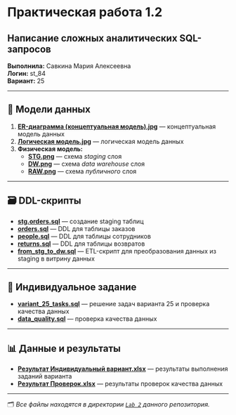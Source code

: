 # Практическая работа 1.2  
## Написание сложных аналитических SQL-запросов

**Выполнила:** Савкина Мария Алексеевна  
**Логин:** st_84  
**Вариант:** 25  

---

## 📘 Модели данных

1. **[ER-диаграмма (концептуальная модель).jpg](./ER-диаграмма%20(концептуальная%20модель).jpg)** — концептуальная модель данных  
2. **[Логическая модель.jpg](./Логическая%20модель.jpg)** — логическая модель данных  
3. **Физическая модель:**
   - **[STG.png](./STG.png)** — схема *staging* слоя  
   - **[DW.png](./DW.png)** — схема *data warehouse* слоя  
   - **[RAW.png](./RAW.png)** — схема *публичного* слоя  

---

## 🗃️ DDL-скрипты

- **[stg.orders.sql](./stg.orders.sql)** — создание staging таблиц  
- **[orders.sql](./orders.sql)** — DDL для таблицы заказов  
- **[people.sql](./people.sql)** — DDL для таблицы сотрудников  
- **[returns.sql](./returns.sql)** — DDL для таблицы возвратов  
- **[from_stg_to_dw.sql](./from_stg_to_dw.sql)** — ETL-скрипт для преобразования данных из staging в витрину данных  

---

## 🧩 Индивидуальное задание

- **[variant_25_tasks.sql](./variant_25_tasks.sql)** — решение задач варианта 25 и проверка качества данных  
- **[data_quality.sql](./data_quality.sql)** — проверка качества данных  

---

## 📊 Данные и результаты

- **[Результат Индивидуальный вариант.xlsx](./Результат%20Индивидуальный%20вариант.xlsx)** — результаты выполнения заданий варианта  
- **[Результат Проверок.xlsx](./Результат%20Проверок.xlsx)** — результаты проверок качества данных  

---

🗂️ *Все файлы находятся в директории [`Lab 2`](./) данного репозитория.*
